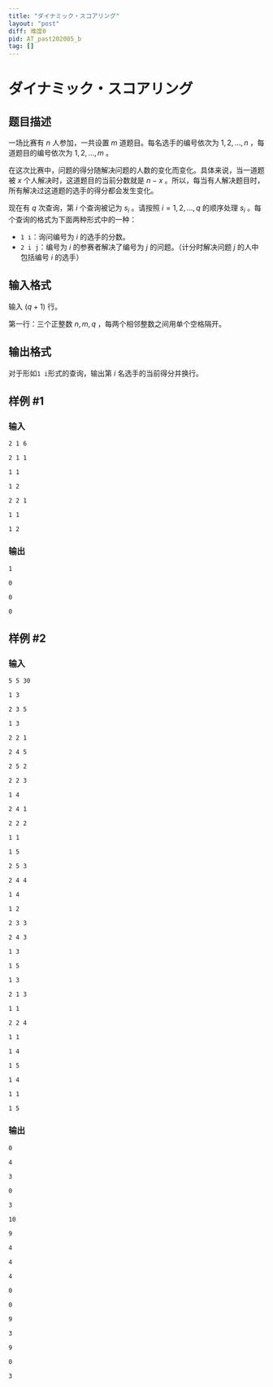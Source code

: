 ```yaml
---
title: "ダイナミック・スコアリング"
layout: "post"
diff: 难度0
pid: AT_past202005_b
tag: []
---
```


# ダイナミック・スコアリング

## 题目描述

一场比赛有 $n$ 人参加，一共设置 $m$ 道题目。每名选手的编号依次为 $1,2,...,n$ ，每道题目的编号依次为 $1,2,...,m$ 。

在这次比赛中，问题的得分随解决问题的人数的变化而变化。具体来说，当一道题被 $x$ 个人解决时，这道题目的当前分数就是 $n-x$ 。所以，每当有人解决题目时，所有解决过这道题的选手的得分都会发生变化。

现在有 $q$ 次查询，第 $i$ 个查询被记为 $s_i$ 。请按照 $i=1,2,...,q$ 的顺序处理 $s_i$ 。每个查询的格式为下面两种形式中的一种：

- `1 i`：询问编号为 $i$ 的选手的分数。
- `2 i j`：编号为 $i$ 的参赛者解决了编号为 $j$ 的问题。（计分时解决问题 $j$ 的人中包括编号 $i$ 的选手）

## 输入格式

输入 $(q+1)$ 行。

第一行：三个正整数 $n,m,q$ ，每两个相邻整数之间用单个空格隔开。

## 输出格式

对于形如`1 i`形式的查询，输出第 $i$ 名选手的当前得分并换行。

## 样例 #1

### 输入

```
2 1 6
2 1 1
1 1
1 2
2 2 1
1 1
1 2
```

### 输出

```
1
0
0
0
```

## 样例 #2

### 输入

```
5 5 30
1 3
2 3 5
1 3
2 2 1
2 4 5
2 5 2
2 2 3
1 4
2 4 1
2 2 2
1 1
1 5
2 5 3
2 4 4
1 4
1 2
2 3 3
2 4 3
1 3
1 5
1 3
2 1 3
1 1
2 2 4
1 1
1 4
1 5
1 4
1 1
1 5
```

### 输出

```
0
4
3
0
3
10
9
4
4
4
0
0
9
3
9
0
3
```

